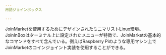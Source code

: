 ```yaml
---
用語ジョインボックス

---
```

JoinMarketを使用するためにデザインされたミニマリストLinux環境。JoinInBoxはターミナル上に設定されたメニューが特徴で、JoinMarketの基本的なコマンドをすべて含んでいる。例えばRaspberry Piのような専用マシン上でJoinMarketのコインジョイント実装を使用することができる。